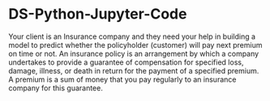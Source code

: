 # DS-Python-Jupyter-Code
Your client is an Insurance company and they need your help in building a model to predict whether the policyholder (customer) will pay next premium on time or not. An insurance policy is an arrangement by which a company undertakes to provide a guarantee of compensation for specified loss, damage, illness, or death in return for the payment of a specified premium. A premium is a sum of money that you pay regularly to an insurance company for this guarantee.
